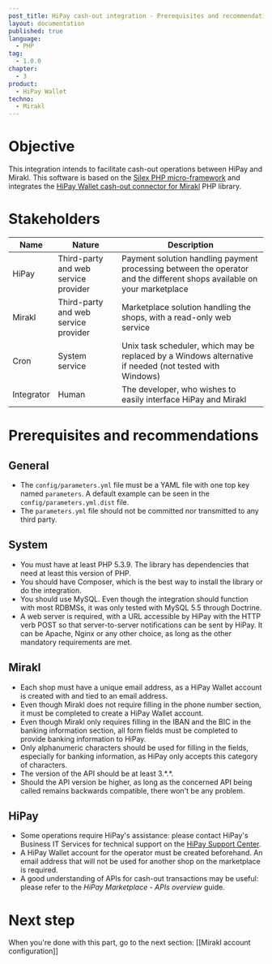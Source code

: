 ```yaml
---
post_title: HiPay cash-out integration - Prerequisites and recommendations
layout: documentation
published: true
language:
  - PHP
tag:
  - 1.0.0
chapter:
  - 3
product:
  - HiPay Wallet
techno:
  - Mirakl
---
```


# Objective

This integration intends to facilitate cash-out operations between HiPay and Mirakl. This software is based on the [Silex PHP micro-framework](http://silex.sensiolabs.org/) and integrates the [HiPay Wallet cash-out connector for Mirakl][repo-lib] PHP library.

# Stakeholders

| **Name** | **Nature** | **Description** |
| --- | --- | --- |
| HiPay | Third-party and web service provider | Payment solution handling payment processing between the operator and the different shops available on your marketplace |
| Mirakl | Third-party and web service provider | Marketplace solution handling the shops, with a read-only web service |
| Cron | System service | Unix task scheduler, which may be replaced by a Windows alternative if needed (not tested with Windows) |
| Integrator | Human | The developer, who wishes to easily interface HiPay and Mirakl |

# Prerequisites and recommendations

## General

- The `config/parameters.yml` file must be a YAML file with one top key named `parameters`. A default example can be seen in the `config/parameters.yml.dist` file.
- The `parameters.yml` file should not be committed nor transmitted to any third party.

## System

- You must have at least PHP 5.3.9. The library has dependencies that need at least this version of PHP.
- You should have Composer, which is the best way to install the library or do the integration.
- You should use MySQL. Even though the integration should function with most RDBMSs, it was only tested with MySQL 5.5 through Doctrine.
- A web server is required, with a URL accessible by HiPay with the HTTP verb POST so that server-to-server notifications can be sent by HiPay. It can be Apache, Nginx or any other choice, as long as the other mandatory requirements are met.

## Mirakl

- Each shop must have a unique email address, as a HiPay Wallet account is created with and tied to an email address.
- Even though Mirakl does not require filling in the phone number section, it must be completed to create a HiPay Wallet account.
- Even though Mirakl only requires filling in the IBAN and the BIC in the banking information section, all form fields must be completed to provide banking information to HiPay.
- Only alphanumeric characters should be used for filling in the fields, especially for banking information, as HiPay only accepts this category of characters.
- The version of the API should be at least 3.\*.\*.
- Should the API version be higher, as long as the concerned API being called remains backwards compatible, there won't be any problem.

## HiPay

- Some operations require HiPay's assistance: please contact HiPay's Business IT Services for technical support on the [HiPay Support Center][hipay-help].
- A HiPay Wallet account for the operator must be created beforehand. An email address that will not be used for another shop on the marketplace is required.
- A good understanding of APIs for cash-out transactions may be useful: please refer to the *HiPay Marketplace - APIs overview* guide.

# Next step
When you're done with this part, go to the next section: [[Mirakl account configuration]]

[repo-lib]: https://github.com/hipay/hipay-wallet-cashout-mirakl-library

[hipay-help]: http://help.hipay.com
